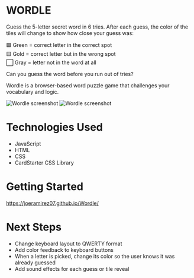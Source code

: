 



# WORDLE

Guess the 5-letter secret word in 6 tries.
 After each guess, the color of the tiles will change to show how close your guess was:

🟩 Green = correct letter in the correct spot  
🟨 Gold = correct letter but in the wrong spot  
⬜ Gray = letter not in the word at all

Can you guess the word before you run out of tries?


Wordle is a browser-based word puzzle game that challenges your vocabulary and logic.



<img src="https://i.imgur.com/TZsNVfV.png" alt="Wordle screenshot">
<img src="https://imgur.com/4h36QJJ.png" alt="Wordle screenshot">



# Technologies Used

- JavaScript
- HTML
- CSS
- CardStarter CSS Library

# Getting Started

https://joeramirez07.github.io/Wordle/

# Next Steps

- Change keyboard layout to QWERTY format 
- Add color feedback to keyboard buttons
- When a letter is picked, change its color so the user knows it was already guessed
- Add sound effects for each guess or tile reveal
